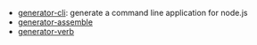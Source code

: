 
* [generator-cli](https://github.com/jonschlinkert/generator-cli): generate a command line application for node.js
* [generator-assemble](https://github.com/assemble/generator-assemble)
* [generator-verb](https://github.com/assemble/generator-verb)